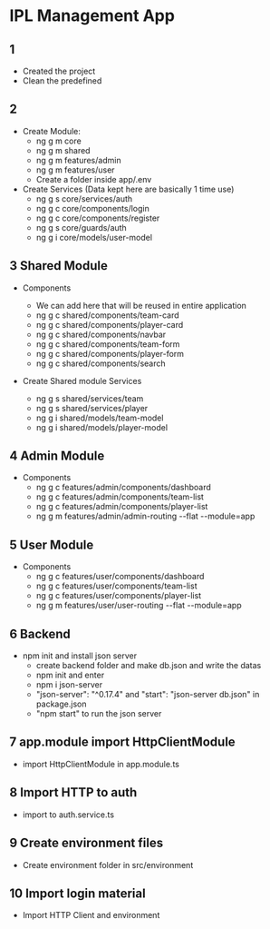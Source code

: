 # IPL Management App

## 1
- Created the project
- Clean the predefined

## 2
- Create Module:
    - ng g m core
    - ng g m shared
    - ng g m features/admin
    - ng g m features/user
    - Create a folder inside app/.env
- Create Services (Data kept here are basically 1 time use)
    - ng g s core/services/auth
    - ng g c core/components/login
    - ng g c core/components/register
    - ng g s core/guards/auth
    - ng g i core/models/user-model

## 3 Shared Module
- Components
    - We can add here that will be reused in entire application
    - ng g c shared/components/team-card
    - ng g c shared/components/player-card
    - ng g c shared/components/navbar
    - ng g c shared/components/team-form
    - ng g c shared/components/player-form
    - ng g c shared/components/search

- Create Shared module Services
    - ng g s shared/services/team
    - ng g s shared/services/player
    - ng g i shared/models/team-model
    - ng g i shared/models/player-model

## 4 Admin Module
- Components
    - ng g c features/admin/components/dashboard
    - ng g c features/admin/components/team-list
    - ng g c features/admin/components/player-list
    - ng g m features/admin/admin-routing --flat --module=app

## 5 User Module
- Components
    - ng g c features/user/components/dashboard
    - ng g c features/user/components/team-list
    - ng g c features/user/components/player-list
    - ng g m features/user/user-routing --flat --module=app

## 6 Backend
- npm init and install json server
    - create backend folder and make db.json and write the datas
    - npm init and enter
    - npm i json-server
    - "json-server": "^0.17.4" and "start": "json-server db.json" in package.json
    - "npm start" to run the json server

## 7 app.module import HttpClientModule
- import HttpClientModule in app.module.ts

## 8 Import HTTP to auth
- import to auth.service.ts

## 9 Create environment files
- Create environment folder in src/environment

## 10 Import login material
- Import HTTP Client and environment